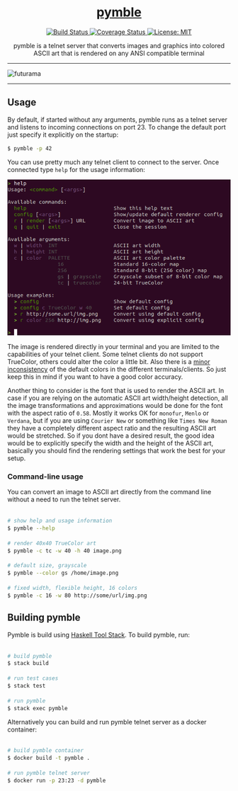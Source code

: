 <h1 align="center">
    <a href="https://github.com/weak-head/pymble">
        pymble
    </a>
</h1>

<p align="center">
    <a href="https://travis-ci.org/weak-head/pymble">
        <img alt="Build Status"
             src="https://travis-ci.org/weak-head/pymble.svg?branch=master">
    </a>
    <a href="https://coveralls.io/github/weak-head/pymble?branch=master">
        <img alt="Coverage Status"
             src="https://coveralls.io/repos/github/weak-head/pymble/badge.svg?branch=master">
    </a>
    <a href="https://github.com/weak-head/pymble/blob/master/LICENSE">
        <img alt="License: MIT"
             src="https://img.shields.io/badge/license-MIT-blue.svg">
    </a>
</p>

<p align="center">
  pymble is a telnet server that converts images and graphics into colored ASCII art that is rendered on any ANSI compatible terminal
</p>

<hr>

![futurama](/img/futurama.png)

<hr>

## Usage

By default, if started without any arguments, pymble runs as a telnet server and listens to incoming connections on port 23. To change the default port just specify it explicitly on the startup:

``` sh
$ pymble -p 42
```

You can use pretty much any telnet client to connect to the server. Once connected type `help` for the usage information:

![telnet-usage](/img/telnet-usage.png)

The image is rendered directly in your terminal and you are limited to the capabilities of your telnet client. Some telnet clients do not support TrueColor, others could alter the color a little bit. Also there is a [minor inconsistency](https://en.wikipedia.org/wiki/ANSI_escape_code#Colors) of the default colors in the different terminals/clients. So just keep this in mind if you want to have a good color accuracy.

Another thing to consider is the font that is used to render the ASCII art. In case if you are relying on the automatic ASCII art width/height detection, all the image transformations and approximations would be done for the font with the aspect ratio of `0.58`. Mostly it works OK for `monofur`, `Menlo` or `Verdana`, but if you are using `Courier New` or something like `Times New Roman` they have a completely different aspect ratio and the resulting ASCII art would be stretched. So if you dont have a desired result, the good idea would be to explicitly specify the width and the height of the ASCII art, basically you should find the rendering settings that work the best for your setup.

### Command-line usage

You can convert an image to ASCII art directly from the command line without a need to run the telnet server.

``` sh

# show help and usage information
$ pymble --help

# render 40x40 TrueColor art
$ pymble -c tc -w 40 -h 40 image.png

# default size, grayscale
$ pymble --color gs /home/image.png

# fixed width, flexible height, 16 colors
$ pymble -c 16 -w 80 http://some/url/img.png

```

## Building pymble

Pymble is build using [Haskell Tool Stack](http://haskellstack.org). To build pymble, run:

``` sh

# build pymble
$ stack build

# run test cases
$ stack test

# run pymble
$ stack exec pymble

```

Alternatively you can build and run pymble telnet server as a docker container:

``` sh

# build pymble container
$ docker build -t pymble .

# run pymble telnet server
$ docker run -p 23:23 -d pymble

```
